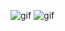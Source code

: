 ![gif](https://media.giphy.com/media/LmNwrBhejkK9EFP504/giphy.gif)
![gif](https://media.giphy.com/media/USV0ym3bVWQJJmNu3N/giphy.gif)

